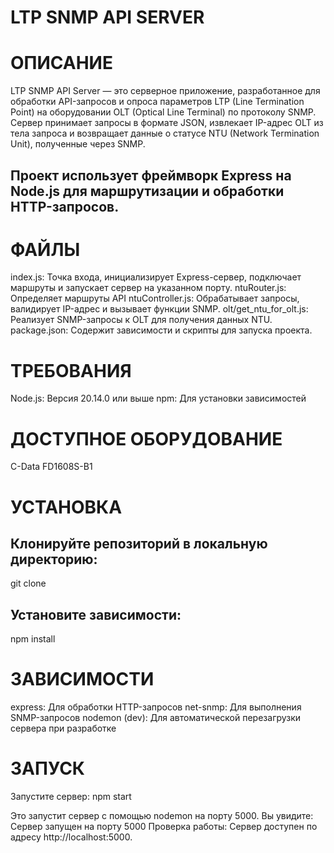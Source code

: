 # LTP SNMP API SERVER

# ОПИСАНИЕ
LTP SNMP API Server — это серверное приложение, разработанное для обработки API-запросов и опроса параметров LTP (Line Termination Point) на оборудовании OLT (Optical Line Terminal) по протоколу SNMP. Сервер принимает запросы в формате JSON, извлекает IP-адрес OLT из тела запроса и возвращает данные о статусе NTU (Network Termination Unit), полученные через SNMP.

## Проект использует фреймворк Express на Node.js для маршрутизации и обработки HTTP-запросов.

# ФАЙЛЫ
index.js: Точка входа, инициализирует Express-сервер, подключает маршруты и запускает сервер на указанном порту.
ntuRouter.js: Определяет маршруты API
ntuController.js: Обрабатывает запросы, валидирует IP-адрес и вызывает функции SNMP.
olt/get_ntu_for_olt.js: Реализует SNMP-запросы к OLT для получения данных NTU.
package.json: Содержит зависимости и скрипты для запуска проекта.

# ТРЕБОВАНИЯ
Node.js: Версия 20.14.0 или выше
npm: Для установки зависимостей

# ДОСТУПНОЕ ОБОРУДОВАНИЕ
C-Data FD1608S-B1

# УСТАНОВКА
## Клонируйте репозиторий в локальную директорию:
git clone <repository-url>

## Установите зависимости:
npm install

# ЗАВИСИМОСТИ
express: Для обработки HTTP-запросов
net-snmp: Для выполнения SNMP-запросов
nodemon (dev): Для автоматической перезагрузки сервера при разработке

# ЗАПУСК
Запустите сервер:
npm start

Это запустит сервер с помощью nodemon на порту 5000. Вы увидите:
Сервер запущен на порту 5000
Проверка работы: Сервер доступен по адресу http://localhost:5000.
